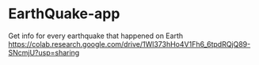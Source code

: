 # EarthQuake-app
Get info for every earthquake that happened on Earth
https://colab.research.google.com/drive/1Wl373hHo4V1Fh6_6tpdRQjQ89-SNcmjU?usp=sharing
